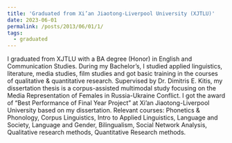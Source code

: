 ```yaml
---
title: 'Graduated from Xi’an Jiaotong-Liverpool University (XJTLU)'
date: 2023-06-01
permalink: /posts/2013/06/01/1/
tags:
  - graduated
---
```


I graduated from XJTLU with a BA degree (Honor) in English and Communication Studies. During my Bachelor’s, I studied applied linguistics, literature, media studies, film studies and got basic training in the courses of qualitative & quantitative research. Supervised by Dr. Dimitris E. Kitis, my dissertation thesis is a corpus-assisted multimodal study focusing on the Media Representation of Females in Russia-Ukraine Conflict. I got the award of “Best Performance of Final Year Project” at Xi’an Jiaotong-Liverpool University based on my dissertation.                Relevant courses: Phonetics & Phonology, Corpus Linguistics, Intro to Applied Linguistics, Language and Society, Language and Gender, Bilingualism, Social Network Analysis, Qualitative research methods, Quantitative Research methods.